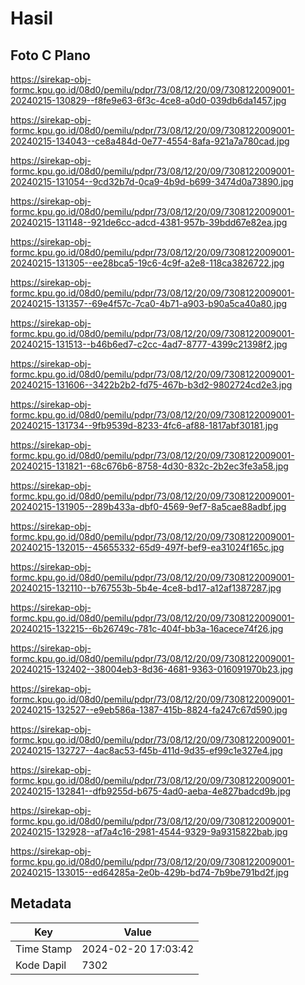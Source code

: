 # Hasil

## Foto C Plano

https://sirekap-obj-formc.kpu.go.id/08d0/pemilu/pdpr/73/08/12/20/09/7308122009001-20240215-130829--f8fe9e63-6f3c-4ce8-a0d0-039db6da1457.jpg

https://sirekap-obj-formc.kpu.go.id/08d0/pemilu/pdpr/73/08/12/20/09/7308122009001-20240215-134043--ce8a484d-0e77-4554-8afa-921a7a780cad.jpg

https://sirekap-obj-formc.kpu.go.id/08d0/pemilu/pdpr/73/08/12/20/09/7308122009001-20240215-131054--9cd32b7d-0ca9-4b9d-b699-3474d0a73890.jpg

https://sirekap-obj-formc.kpu.go.id/08d0/pemilu/pdpr/73/08/12/20/09/7308122009001-20240215-131148--921de6cc-adcd-4381-957b-39bdd67e82ea.jpg

https://sirekap-obj-formc.kpu.go.id/08d0/pemilu/pdpr/73/08/12/20/09/7308122009001-20240215-131305--ee28bca5-19c6-4c9f-a2e8-118ca3826722.jpg

https://sirekap-obj-formc.kpu.go.id/08d0/pemilu/pdpr/73/08/12/20/09/7308122009001-20240215-131357--69e4f57c-7ca0-4b71-a903-b90a5ca40a80.jpg

https://sirekap-obj-formc.kpu.go.id/08d0/pemilu/pdpr/73/08/12/20/09/7308122009001-20240215-131513--b46b6ed7-c2cc-4ad7-8777-4399c21398f2.jpg

https://sirekap-obj-formc.kpu.go.id/08d0/pemilu/pdpr/73/08/12/20/09/7308122009001-20240215-131606--3422b2b2-fd75-467b-b3d2-9802724cd2e3.jpg

https://sirekap-obj-formc.kpu.go.id/08d0/pemilu/pdpr/73/08/12/20/09/7308122009001-20240215-131734--9fb9539d-8233-4fc6-af88-1817abf30181.jpg

https://sirekap-obj-formc.kpu.go.id/08d0/pemilu/pdpr/73/08/12/20/09/7308122009001-20240215-131821--68c676b6-8758-4d30-832c-2b2ec3fe3a58.jpg

https://sirekap-obj-formc.kpu.go.id/08d0/pemilu/pdpr/73/08/12/20/09/7308122009001-20240215-131905--289b433a-dbf0-4569-9ef7-8a5cae88adbf.jpg

https://sirekap-obj-formc.kpu.go.id/08d0/pemilu/pdpr/73/08/12/20/09/7308122009001-20240215-132015--45655332-65d9-497f-bef9-ea31024f165c.jpg

https://sirekap-obj-formc.kpu.go.id/08d0/pemilu/pdpr/73/08/12/20/09/7308122009001-20240215-132110--b767553b-5b4e-4ce8-bd17-a12af1387287.jpg

https://sirekap-obj-formc.kpu.go.id/08d0/pemilu/pdpr/73/08/12/20/09/7308122009001-20240215-132215--6b26749c-781c-404f-bb3a-16acece74f26.jpg

https://sirekap-obj-formc.kpu.go.id/08d0/pemilu/pdpr/73/08/12/20/09/7308122009001-20240215-132402--38004eb3-8d36-4681-9363-016091970b23.jpg

https://sirekap-obj-formc.kpu.go.id/08d0/pemilu/pdpr/73/08/12/20/09/7308122009001-20240215-132527--e9eb586a-1387-415b-8824-fa247c67d590.jpg

https://sirekap-obj-formc.kpu.go.id/08d0/pemilu/pdpr/73/08/12/20/09/7308122009001-20240215-132727--4ac8ac53-f45b-411d-9d35-ef99c1e327e4.jpg

https://sirekap-obj-formc.kpu.go.id/08d0/pemilu/pdpr/73/08/12/20/09/7308122009001-20240215-132841--dfb9255d-b675-4ad0-aeba-4e827badcd9b.jpg

https://sirekap-obj-formc.kpu.go.id/08d0/pemilu/pdpr/73/08/12/20/09/7308122009001-20240215-132928--af7a4c16-2981-4544-9329-9a9315822bab.jpg

https://sirekap-obj-formc.kpu.go.id/08d0/pemilu/pdpr/73/08/12/20/09/7308122009001-20240215-133015--ed64285a-2e0b-429b-bd74-7b9be791bd2f.jpg


## Metadata

| Key        | Value               |
| ---------- | ------------------- |
| Time Stamp | 2024-02-20 17:03:42 |
| Kode Dapil | 7302                |



